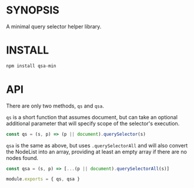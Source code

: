 # SYNOPSIS
A minimal query selector helper library.

# INSTALL
```bash
npm install qsa-min
```

# API
There are only two methods, `qs` and `qsa`.

`qs` is a short function that assumes document, but can take an optional
additional parameter that will specify scope of the selector's execution.

```js
const qs = (s, p) => (p || document).querySelector(s)
```

`qsa` is the same as above, but uses `.querySelectorAll` and will also
convert the NodeList into an array, providing at least an empty array if
there are no nodes found.

```js
const qsa = (s, p) => [...(p || document).querySelectorAll(s)]
```

```js
module.exports = { qs, qsa }
```
